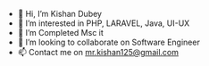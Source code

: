 - 👋 Hi, I’m Kishan Dubey
- 👀 I’m interested in PHP, LARAVEL, Java, UI-UX
- 🌱 I’m Completed Msc it
- 💞️ I’m looking to collaborate on Software Engineer
- 📫 Contact me on mr.kishan125@gmail.com
